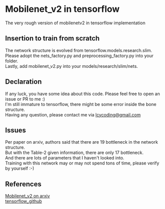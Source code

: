 # Mobilenet_v2 in tensorflow
The very rough version of mobilenetv2 in tensorflow implementation

## Insertion to train from scratch
The network structure is evolved from tensorflow.models.research.slim.  
Please adopt the nets_factory.py and preprocessing_factory.py into your folder.  
Lastly, add mobilenet_v2.py into your models/research/slim/nets.

## Declaration
If any luck, you have some idea about this code. Please feel free to open an issue or PR to me :)  
I'm still immature to tensorflow, there might be some error inside the bone structure.  
Having any question, please contact me via lcycoding@gmail.com

## Issues
Per paper on arxiv, authors said that there are 19 bottleneck in the network structure.  
But with the Table-2 given information, there are only 17 bottleneck.  
And there are lots of parameters that I haven't looked into.  
Training with this network may or may not spend tons of time, please verify by yourself :-)

## References
[Mobilenet_v2 on arxiv](https://arxiv.org/pdf/1801.04381.pdf)  
[tensorflow_github](https://github.com/tensorflow)
